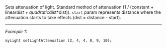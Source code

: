 Sets attenuation of light. Standard method of attenuation (1 / (constant + linear*dist + quadratic*dist*dist)).
`start` param represents distance where the attenuation starts to take effects (dist = distance - start).


---
*Example 1:*
```sqf
myLight setLightAttenuation [2, 4, 4, 0, 9, 10];
```